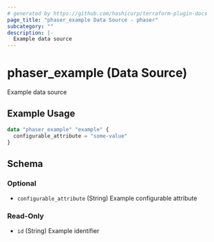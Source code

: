 ```yaml
---
# generated by https://github.com/hashicorp/terraform-plugin-docs
page_title: "phaser_example Data Source - phaser"
subcategory: ""
description: |-
  Example data source
---
```


# phaser_example (Data Source)

Example data source

## Example Usage

```terraform
data "phaser_example" "example" {
  configurable_attribute = "some-value"
}
```

<!-- schema generated by tfplugindocs -->
## Schema

### Optional

- `configurable_attribute` (String) Example configurable attribute

### Read-Only

- `id` (String) Example identifier
